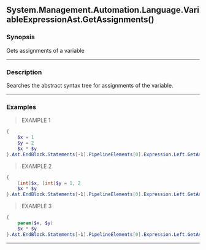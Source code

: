 System.Management.Automation.Language.VariableExpressionAst.GetAssignments()
----------------------------------------------------------------------------




### Synopsis
Gets assignments of a variable



---


### Description

Searches the abstract syntax tree for assignments of the variable.



---


### Examples
> EXAMPLE 1

```PowerShell
{
    $x = 1
    $y = 2
    $x * $y
}.Ast.EndBlock.Statements[-1].PipelineElements[0].Expression.Left.GetAssignments()
```
> EXAMPLE 2

```PowerShell
{
    [int]$x, [int]$y = 1, 2
    $x * $y
}.Ast.EndBlock.Statements[-1].PipelineElements[0].Expression.Left.GetAssignments()
```
> EXAMPLE 3

```PowerShell
{
    param($x, $y)        
    $x * $y
}.Ast.EndBlock.Statements[-1].PipelineElements[0].Expression.Left.GetAssignments()
```


---

